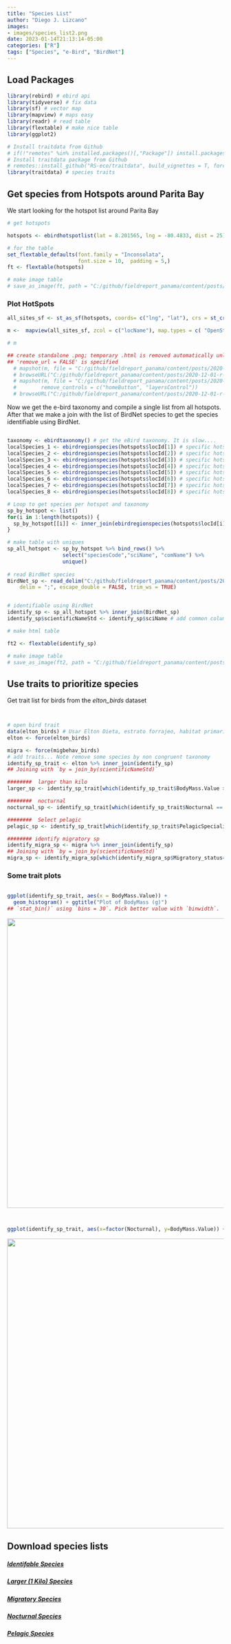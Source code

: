```yaml
---
title: "Species List"
author: "Diego J. Lizcano"
images:
- images/species_list2.png
date: 2023-01-14T21:13:14-05:00
categories: ["R"]
tags: ["Species", "e-Bird", "BirdNet"]
---
```




## Load Packages


```r
library(rebird) # ebird api
library(tidyverse) # fix data
library(sf) # vector map
library(mapview) # maps easy
library(readr) # read table
library(flextable) # make nice table
library(ggplot2) 

# Install traitdata from Github
# if(!"remotes" %in% installed.packages()[,"Package"]) install.packages("remotes")
# Install traitdata package from Github
# remotes::install_github("RS-eco/traitdata", build_vignettes = T, force=T)
library(traitdata) # species traits
```

## Get species from Hotspots around Parita Bay

We start looking for the hotspot list around Parita Bay



```r
# get hotspots

hotspots <- ebirdhotspotlist(lat = 8.201565, lng = -80.4833, dist = 25) # 25 km around

# for the table
set_flextable_defaults(font.family = "Inconsolata", 
                       font.size = 10,  padding = 5,)
ft <- flextable(hotspots)

# make image table
# save_as_image(ft, path = "C:/github/fieldreport_panama/content/posts/2020-12-01-r-rmarkdown/images/hotspots.png")
```

### Plot HotSpots


```r
all_sites_sf <- st_as_sf(hotspots, coords= c("lng", "lat"), crs = st_crs(4326))

m <-  mapview(all_sites_sf, zcol = c("locName"), map.types = c( "OpenStreetMap.DE"))

# m

## create standalone .png; temporary .html is removed automatically unless
## 'remove_url = FALSE' is specified
  # mapshot(m, file = "C:/github/fieldreport_panama/content/posts/2020-12-01-r-rmarkdown/images/map.png")
  # browseURL("C:/github/fieldreport_panama/content/posts/2020-12-01-r-rmarkdown/images/map.png")
  # mapshot(m, file = "C:/github/fieldreport_panama/content/posts/2020-12-01-r-rmarkdown/images/map.png",
  #        remove_controls = c("homeButton", "layersControl"))
  # browseURL("C:/github/fieldreport_panama/content/posts/2020-12-01-r-rmarkdown/images/map.png")

```


Now we get the e-bird taxonomy and compile a single list from all hotspots. After that we make a join with the list of BirdNet species to get the species identifiable using BirdNet.


```r

taxonomy <- ebirdtaxonomy() # get the eBird taxonomy. It is slow....
localSpecies_1 <- ebirdregionspecies(hotspots$locId[1]) # specific hotspot
localSpecies_2 <- ebirdregionspecies(hotspots$locId[2]) # specific hotspot
localSpecies_3 <- ebirdregionspecies(hotspots$locId[3]) # specific hotspot
localSpecies_4 <- ebirdregionspecies(hotspots$locId[4]) # specific hotspot
localSpecies_5 <- ebirdregionspecies(hotspots$locId[5]) # specific hotspot
localSpecies_6 <- ebirdregionspecies(hotspots$locId[6]) # specific hotspot
localSpecies_7 <- ebirdregionspecies(hotspots$locId[7]) # specific hotspot
localSpecies_8 <- ebirdregionspecies(hotspots$locId[8]) # specific hotspot

# Loop to get species per hotspot and taxonomy
sp_by_hotspot <- list()
for(i in 1:length(hotspots)) {
  sp_by_hotspot[[i]] <- inner_join(ebirdregionspecies(hotspots$locId[i]), taxonomy)
}

# make table with uniques
sp_all_hotspot <- sp_by_hotspot %>% bind_rows() %>% 
                  select("speciesCode","sciName", "comName") %>% 
                  unique()
                
# read BirdNet species
BirdNet_sp <- read_delim("C:/github/fieldreport_panama/content/posts/2020-12-01-r-rmarkdown/data/BirdNet_sp.csv", 
    delim = ";", escape_double = FALSE, trim_ws = TRUE)


# identifiable using BirdNet
identify_sp <- sp_all_hotspot %>% inner_join(BirdNet_sp)
identify_sp$scientificNameStd <- identify_sp$sciName # add common column name

# make html table

ft2 <- flextable(identify_sp)

# make image table
# save_as_image(ft2, path = "C:/github/fieldreport_panama/content/posts/2020-12-01-r-rmarkdown/images/species.png")
```



## Use traits to prioritize species

Get trait list for birds from the *elton_birds* dataset 


```r


# open bird trait
data(elton_birds) # Usar Elton Dieta, estrato forrajeo, habitat primario 
elton <- force(elton_birds)

migra <- force(migbehav_birds)
# add traits... Note remove some species by non congruent taxonomy
identify_sp_trait <- elton %>% inner_join(identify_sp)
## Joining with `by = join_by(scientificNameStd)`

########  larger than kilo
larger_sp <- identify_sp_trait[which(identify_sp_trait$BodyMass.Value >= 1000), ] # larger than kilo

########  nocturnal
nocturnal_sp <- identify_sp_trait[which(identify_sp_trait$Nocturnal == 1), ] # larger than kilo

########  Select pelagic
pelagic_sp <- identify_sp_trait[which(identify_sp_trait$PelagicSpecialist==1),]

######## identify migratory sp
identify_migra_sp <- migra %>% inner_join(identify_sp)
## Joining with `by = join_by(scientificNameStd)`
migra_sp <- identify_migra_sp[which(identify_migra_sp$Migratory_status=="directional migratory"), ]

```


### Some trait plots


```r

ggplot(identify_sp_trait, aes(x = BodyMass.Value)) +
  geom_histogram() + ggtitle("Plot of BodyMass (g)")
## `stat_bin()` using `bins = 30`. Pick better value with `binwidth`.
```

<img src="{{< blogdown/postref >}}index.en_files/figure-html/unnamed-chunk-6-1.png" width="672" />

```r


ggplot(identify_sp_trait, aes(x=factor(Nocturnal), y=BodyMass.Value)) + geom_boxplot() + ggtitle("Plot of BodyMass (g)")
```

<img src="{{< blogdown/postref >}}index.en_files/figure-html/unnamed-chunk-6-2.png" width="672" />


## Download species lists

##### [Identifable Species](https://github.com/dlizcano/fieldreport_panama/blob/main/content/posts/2020-12-01-r-rmarkdown/data/identifiable_species.csv)

##### [Larger (1 Kilo) Species](https://github.com/dlizcano/fieldreport_panama/blob/main/content/posts/2020-12-01-r-rmarkdown/data/larger_1kilo_species.csv)

##### [Migratory Species](https://github.com/dlizcano/fieldreport_panama/blob/main/content/posts/2020-12-01-r-rmarkdown/data/migratory_species.csv)

##### [Nocturnal Species](https://github.com/dlizcano/fieldreport_panama/blob/main/content/posts/2020-12-01-r-rmarkdown/data/nocturnal_species.csv)

##### [Pelagic Species](https://github.com/dlizcano/fieldreport_panama/blob/main/content/posts/2020-12-01-r-rmarkdown/data/pelagic_species.csv)
